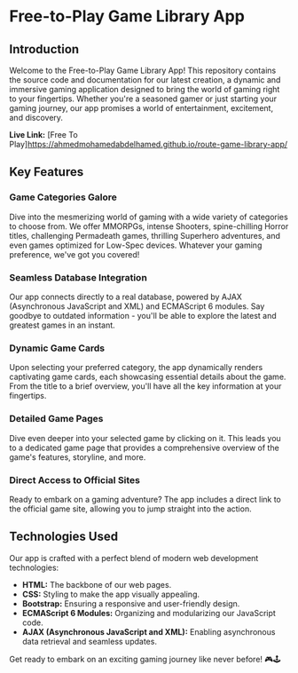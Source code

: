 # Free-to-Play Game Library App

## Introduction

Welcome to the Free-to-Play Game Library App! This repository contains the source code and documentation for our latest creation, a dynamic and immersive gaming application designed to bring the world of gaming right to your fingertips. Whether you're a seasoned gamer or just starting your gaming journey, our app promises a world of entertainment, excitement, and discovery.

**Live Link:** [Free To Play]https://ahmedmohamedabdelhamed.github.io/route-game-library-app/

## Key Features

### Game Categories Galore
Dive into the mesmerizing world of gaming with a wide variety of categories to choose from. We offer MMORPGs, intense Shooters, spine-chilling Horror titles, challenging Permadeath games, thrilling Superhero adventures, and even games optimized for Low-Spec devices. Whatever your gaming preference, we've got you covered!

### Seamless Database Integration
Our app connects directly to a real database, powered by AJAX (Asynchronous JavaScript and XML) and ECMAScript 6 modules. Say goodbye to outdated information - you'll be able to explore the latest and greatest games in an instant.

### Dynamic Game Cards
Upon selecting your preferred category, the app dynamically renders captivating game cards, each showcasing essential details about the game. From the title to a brief overview, you'll have all the key information at your fingertips.

### Detailed Game Pages
Dive even deeper into your selected game by clicking on it. This leads you to a dedicated game page that provides a comprehensive overview of the game's features, storyline, and more.

### Direct Access to Official Sites
Ready to embark on a gaming adventure? The app includes a direct link to the official game site, allowing you to jump straight into the action.

## Technologies Used

Our app is crafted with a perfect blend of modern web development technologies:

- **HTML:** The backbone of our web pages.
- **CSS:** Styling to make the app visually appealing.
- **Bootstrap:** Ensuring a responsive and user-friendly design.
- **ECMAScript 6 Modules:** Organizing and modularizing our JavaScript code.
- **AJAX (Asynchronous JavaScript and XML):** Enabling asynchronous data retrieval and seamless updates.

Get ready to embark on an exciting gaming journey like never before! 🎮🕹️
